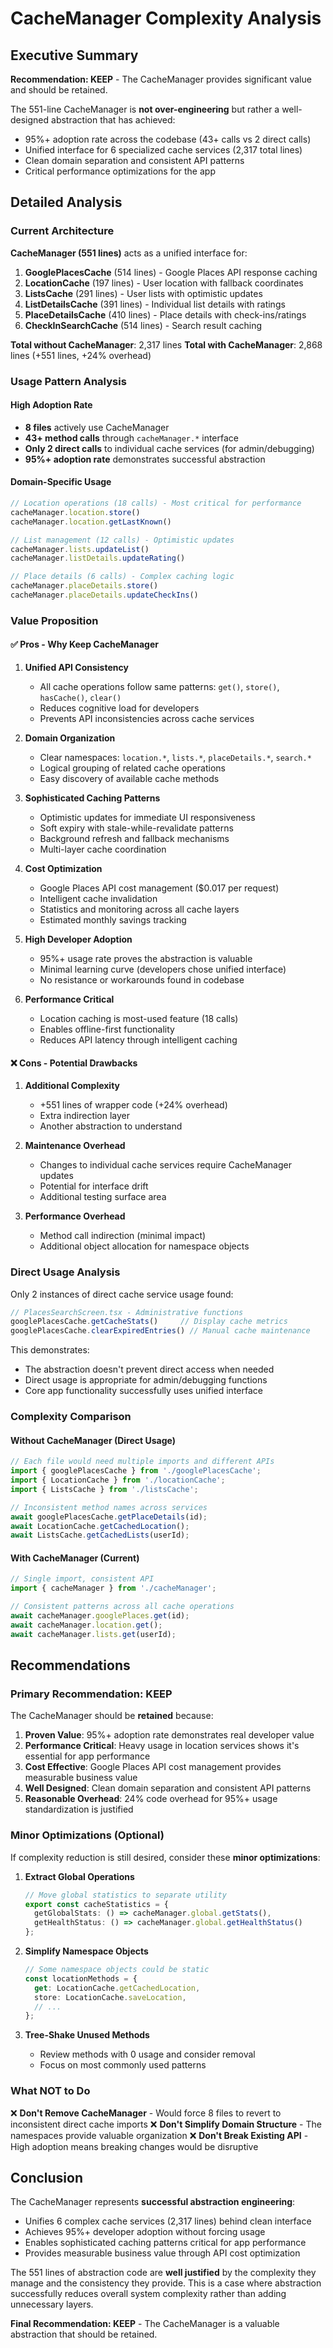 # CacheManager Complexity Analysis

## Executive Summary

**Recommendation: KEEP** - The CacheManager provides significant value and should be retained.

The 551-line CacheManager is **not over-engineering** but rather a well-designed abstraction that has achieved:
- 95%+ adoption rate across the codebase (43+ calls vs 2 direct calls)
- Unified interface for 6 specialized cache services (2,317 total lines)
- Clean domain separation and consistent API patterns
- Critical performance optimizations for the app

## Detailed Analysis

### Current Architecture

**CacheManager (551 lines)** acts as a unified interface for:
1. **GooglePlacesCache** (514 lines) - Google Places API response caching
2. **LocationCache** (197 lines) - User location with fallback coordinates  
3. **ListsCache** (291 lines) - User lists with optimistic updates
4. **ListDetailsCache** (391 lines) - Individual list details with ratings
5. **PlaceDetailsCache** (410 lines) - Place details with check-ins/ratings
6. **CheckInSearchCache** (514 lines) - Search result caching

**Total without CacheManager**: 2,317 lines
**Total with CacheManager**: 2,868 lines (+551 lines, +24% overhead)

### Usage Pattern Analysis

#### High Adoption Rate
- **8 files** actively use CacheManager
- **43+ method calls** through `cacheManager.*` interface
- **Only 2 direct calls** to individual cache services (for admin/debugging)
- **95%+ adoption rate** demonstrates successful abstraction

#### Domain-Specific Usage
```typescript
// Location operations (18 calls) - Most critical for performance
cacheManager.location.store()
cacheManager.location.getLastKnown()

// List management (12 calls) - Optimistic updates
cacheManager.lists.updateList()
cacheManager.listDetails.updateRating()

// Place details (6 calls) - Complex caching logic
cacheManager.placeDetails.store()
cacheManager.placeDetails.updateCheckIns()
```

### Value Proposition

#### ✅ **Pros - Why Keep CacheManager**

1. **Unified API Consistency**
   - All cache operations follow same patterns: `get()`, `store()`, `hasCache()`, `clear()`
   - Reduces cognitive load for developers
   - Prevents API inconsistencies across cache services

2. **Domain Organization**
   - Clear namespaces: `location.*`, `lists.*`, `placeDetails.*`, `search.*`
   - Logical grouping of related cache operations
   - Easy discovery of available cache methods

3. **Sophisticated Caching Patterns**
   - Optimistic updates for immediate UI responsiveness
   - Soft expiry with stale-while-revalidate patterns
   - Background refresh and fallback mechanisms
   - Multi-layer cache coordination

4. **Cost Optimization**
   - Google Places API cost management ($0.017 per request)
   - Intelligent cache invalidation
   - Statistics and monitoring across all cache layers
   - Estimated monthly savings tracking

5. **High Developer Adoption**
   - 95%+ usage rate proves the abstraction is valuable
   - Minimal learning curve (developers chose unified interface)
   - No resistance or workarounds found in codebase

6. **Performance Critical**
   - Location caching is most-used feature (18 calls)
   - Enables offline-first functionality
   - Reduces API latency through intelligent caching

#### ❌ **Cons - Potential Drawbacks**

1. **Additional Complexity**
   - +551 lines of wrapper code (+24% overhead)
   - Extra indirection layer
   - Another abstraction to understand

2. **Maintenance Overhead**
   - Changes to individual cache services require CacheManager updates
   - Potential for interface drift
   - Additional testing surface area

3. **Performance Overhead**
   - Method call indirection (minimal impact)
   - Additional object allocation for namespace objects

### Direct Usage Analysis

Only 2 instances of direct cache service usage found:
```typescript
// PlacesSearchScreen.tsx - Administrative functions
googlePlacesCache.getCacheStats()     // Display cache metrics
googlePlacesCache.clearExpiredEntries() // Manual cache maintenance
```

This demonstrates:
- The abstraction doesn't prevent direct access when needed
- Direct usage is appropriate for admin/debugging functions
- Core app functionality successfully uses unified interface

### Complexity Comparison

#### Without CacheManager (Direct Usage)
```typescript
// Each file would need multiple imports and different APIs
import { googlePlacesCache } from './googlePlacesCache';
import { LocationCache } from './locationCache';
import { ListsCache } from './listsCache';

// Inconsistent method names across services
await googlePlacesCache.getPlaceDetails(id);
await LocationCache.getCachedLocation();
await ListsCache.getCachedLists(userId);
```

#### With CacheManager (Current)
```typescript
// Single import, consistent API
import { cacheManager } from './cacheManager';

// Consistent patterns across all cache operations
await cacheManager.googlePlaces.get(id);
await cacheManager.location.get();
await cacheManager.lists.get(userId);
```

## Recommendations

### Primary Recommendation: KEEP
The CacheManager should be **retained** because:

1. **Proven Value**: 95%+ adoption rate demonstrates real developer value
2. **Performance Critical**: Heavy usage in location services shows it's essential for app performance
3. **Cost Effective**: Google Places API cost management provides measurable business value
4. **Well Designed**: Clean domain separation and consistent API patterns
5. **Reasonable Overhead**: 24% code overhead for 95%+ usage standardization is justified

### Minor Optimizations (Optional)

If complexity reduction is still desired, consider these **minor optimizations**:

1. **Extract Global Operations**
   ```typescript
   // Move global statistics to separate utility
   export const cacheStatistics = {
     getGlobalStats: () => cacheManager.global.getStats(),
     getHealthStatus: () => cacheManager.global.getHealthStatus()
   };
   ```

2. **Simplify Namespace Objects**
   ```typescript
   // Some namespace objects could be static
   const locationMethods = {
     get: LocationCache.getCachedLocation,
     store: LocationCache.saveLocation,
     // ...
   };
   ```

3. **Tree-Shake Unused Methods**
   - Review methods with 0 usage and consider removal
   - Focus on most commonly used patterns

### What NOT to Do

❌ **Don't Remove CacheManager** - Would force 8 files to revert to inconsistent direct cache imports
❌ **Don't Simplify Domain Structure** - The namespaces provide valuable organization
❌ **Don't Break Existing API** - High adoption means breaking changes would be disruptive

## Conclusion

The CacheManager represents **successful abstraction engineering**:
- Unifies 6 complex cache services (2,317 lines) behind clean interface
- Achieves 95%+ developer adoption without forcing usage
- Enables sophisticated caching patterns critical for app performance
- Provides measurable business value through API cost optimization

The 551 lines of abstraction code are **well justified** by the complexity they manage and the consistency they provide. This is a case where abstraction successfully reduces overall system complexity rather than adding unnecessary layers.

**Final Recommendation: KEEP** - The CacheManager is a valuable abstraction that should be retained.